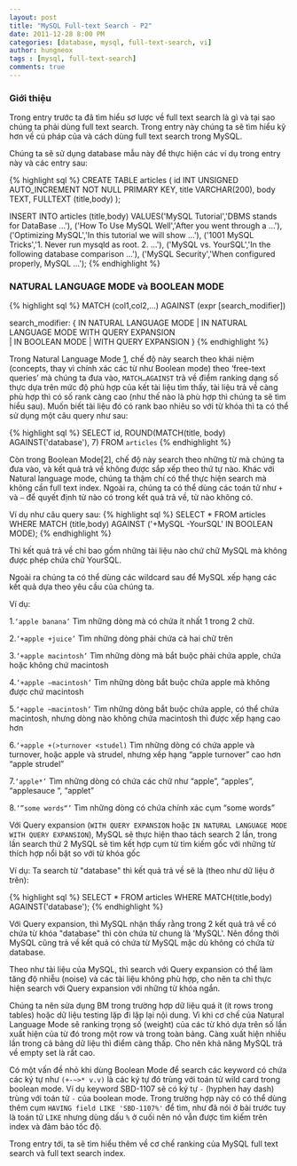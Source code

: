 ```yaml
---
layout: post
title: "MySQL Full-text Search - P2"
date: 2011-12-28 8:00 PM
categories: [database, mysql, full-text-search, vi]
author: hungneox
tags : [mysql, full-text-search]
comments: true
---
```

### Giới thiệu

Trong entry trước ta đã tìm hiểu sơ lược về full text search là gì và tại sao chúng ta phải dùng full text search. Trong entry này chúng ta sẽ tìm hiểu kỹ hơn về cú pháp của và cách dùng full text search trong MySQL.
<!--more-->
Chúng ta sẽ sử dụng database mẫu này để thực hiện các ví dụ trong entry này và các entry sau:

{% highlight sql %}
CREATE TABLE articles (
       id INT UNSIGNED AUTO_INCREMENT NOT NULL PRIMARY KEY,
       title VARCHAR(200),
       body TEXT,
       FULLTEXT (title,body)
       );

INSERT INTO articles (title,body) 
      VALUES('MySQL Tutorial','DBMS stands for DataBase ...'),
      ('How To Use MySQL Well','After you went through a ...'),
      ('Optimizing MySQL','In this tutorial we will show ...'),
      ('1001 MySQL Tricks','1. Never run mysqld as root. 2. ...'),
      ('MySQL vs. YourSQL','In the following database comparison ...'),
      ('MySQL Security','When configured properly, MySQL ...');
{% endhighlight %}  

### NATURAL LANGUAGE MODE và BOOLEAN MODE

{% highlight sql %}
MATCH (col1,col2,...) AGAINST (expr [search_modifier])

search_modifier: 
{ 
     IN NATURAL LANGUAGE MODE 
   | IN NATURAL LANGUAGE MODE WITH QUERY EXPANSION    
   | IN BOOLEAN MODE 
   | WITH QUERY EXPANSION 
}
{% endhighlight %}

Trong Natural Language Mode [1](http://dev.mysql.com/doc/refman/5.5/en/fulltext-natural-language.html), chế độ này search theo khái niệm (concepts, thay vì chính xác các từ như Boolean mode) theo ‘free-text queries’ mà chúng ta đưa vào, `MATCH…AGAINST` trả về điểm ranking dạng số thực dựa trên mức độ phù hợp của kết tài liệu tìm thấy, tài liệu trả về càng phù hợp thì có số rank càng cao (như thế nào là phù hợp thì chúng ta sẽ tìm hiểu sau). Muốn biết tài liệu đó có rank bao nhiêu so với từ khóa thì ta có thể sử dụng một câu query như sau:

{% highlight sql %}
SELECT id, ROUND(MATCH(title, body) AGAINST('database'), 7) FROM `articles`
{% endhighlight %}

Còn trong Boolean Mode[2], chế độ này search theo những từ mà chúng ta đưa vào, và kết quả trả về không được sắp xếp theo thứ tự nào. Khác với Natural language mode, chúng ta thậm chí có thể thực hiện search mà không cần full text index. Ngoài ra, chúng ta có thể dùng các toán tử như `+` và `–` để quyết định từ nào có trong kết quả trả về, từ nào không có.

Ví dụ như câu query sau:
{% highlight sql %}
SELECT * FROM articles WHERE MATCH (title,body) AGAINST ('+MySQL -YourSQL' IN BOOLEAN MODE);
{% endhighlight %}

Thì kết quả trả về chỉ bao gồm những tài liệu nào chứ chữ MySQL mà không được phép chứa chữ YourSQL.

Ngoài ra chúng ta có thể dùng các wildcard sau để MySQL xếp hạng các kết quả dựa theo yêu cầu của chúng ta.

Ví dụ:

1.`‘apple banana’`
Tìm những dòng mà có chứa ít nhất 1 trong 2 chữ.

2.`‘+apple +juice’`
Tìm những dòng phải chứa cả hai chữ trên

3.`‘+apple macintosh’`
Tìm những dòng mà bắt buộc phải chứa apple, chứa hoặc không chứ macintosh

4.`‘+apple –macintosh’`
Tìm những dòng bắt buộc chứa apple mà không được chứ macintosh

5.`‘+apple ~macintosh’`
Tìm những dòng bắt buộc chứa apple, có thể chứa macintosh, nhưng dòng nào không chứa macintosh thì được xếp hạng cao hơn

6.`‘+apple +(>turnover <studel)`
Tìm những dòng có chứa apple và turnover, hoặc apple và strudel, nhưng xếp hạng “apple turnover” cao hơn “apple strudel” 

7.`‘apple*’`
Tìm những dòng có chứa các chữ như “apple”, “apples”, “applesauce “, “applet” 

8.`‘”some words“’` 
Tìm những dòng có chứa chính xác cụm “some words”

Với  Query expansion (`WITH QUERY EXPANSION` hoặc `IN NATURAL LANGUAGE MODE WITH QUERY EXPANSION`), MySQL sẽ thực hiện thao tách search 2 lần, trong lần search thứ 2 MySQL sẽ tìm kết hợp cụm từ tìm kiếm gốc với những từ thích hợp nổi bật so với từ khóa gốc

Ví dụ:
Ta search từ "database" thì kết quả trả về sẽ là (theo như dữ liệu ở trên):

{% highlight sql %}
SELECT * FROM articles WHERE MATCH(title,body) AGAINST('database'); 
{% endhighlight %}

Với Query expansion, thì MySQL nhận thấy rằng trong 2 kết quả trả về có chứa từ khóa "database" thì còn chứa từ chung là 'MySQL'. Nên đồng thời MySQL cũng trả về kết quả có chứa từ MySQL mặc dù không có chứa từ database.

Theo như tài liệu của MySQL, thì search với Query expansion có thể làm tăng độ nhiễu (noise) và các tài liệu không phù hợp, cho nên ta chỉ  thực hiện search với Query expansion với những từ khóa ngắn. 

Chúng ta nên sửa dụng BM trong trường hợp dữ liệu quá ít (ít rows trong tables) hoặc dữ liệu testing lặp đi lặp lại nội dung. Vì khi cơ chế của Natural Language Mode sẽ ranking trọng số (weight) của các từ khó dựa trên số lần xuất hiện của từ đó trong một row và trong toàn bảng. Càng xuất hiện nhiều lần trong cả bảng dữ liệu thì điểm càng thấp. Cho nên khả năng MySQL trả về empty set là rất cao.

Có một vấn đề nhỏ khi dùng Boolean Mode để search các keyword có chứa các ký tự như `(+-~>* v.v)` là các ký tự đó trùng với toán tử wild card trong boolean mode. Ví dụ keyword SBD-1107 sẽ có ký tự `-` (hyphen hay dash) trùng với toán tử `-` của boolean mode. Trong trường hợp này có có thể dùng thêm cụm `HAVING field LIKE 'SBD-1107%'` để tìm, như đã nói ở bài trước tuy là toán tử `LIKE` nhưng dùng dấu `%` ở cuối nên nó vẫn được tìm kiếm trên index và đảm bảo tốc độ.

Trong entry tới, ta sẽ tìm hiểu thêm về cơ chế ranking của MySQL full text search và full text search index.